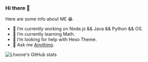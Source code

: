 ### Hi there 👋


Here are some info about ME 😁.

- 🔭 I’m currently working on Node.js && Java && Python && OS.
- 🌱 I’m currently learning Math.
- 🤔 I’m looking for help with Hexo Theme.
- 💬 Ask me [Anything](mailto:lhxone@outlook.com).



![Lhxone's GitHub stats](https://github-readme-stats.vercel.app/api?username=lhxone&show_icons=true&theme=radical)
